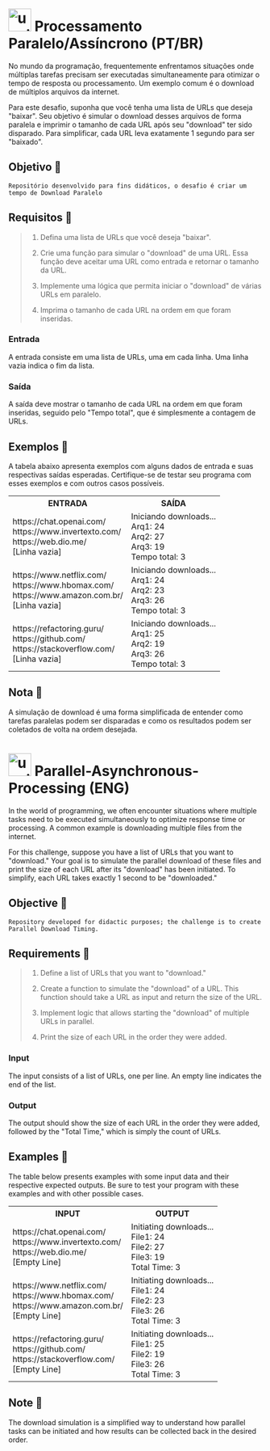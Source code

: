 <h1>
    <img width="45" src="https://img.icons8.com/pulsar-line/48/upside-down-icon.png" alt="upside-down-icon"/>
    <span> Processamento Paralelo/Assíncrono (PT/BR) </span>
</h1> 

No mundo da programação, frequentemente enfrentamos situações onde múltiplas tarefas precisam ser executadas simultaneamente para otimizar o tempo de resposta ou processamento. Um exemplo comum é o download de múltiplos arquivos da internet.

Para este desafio, suponha que você tenha uma lista de URLs que deseja "baixar". Seu objetivo é simular o download desses arquivos de forma paralela e imprimir o tamanho de cada URL após seu "download" ter sido disparado. Para simplificar, cada URL leva exatamente 1 segundo para ser "baixado".

## Objetivo 🫧
```Repositório desenvolvido para fins didáticos, o desafio é criar um tempo de Download Paralelo```

## Requisitos 🫧

> 1. Defina uma lista de URLs que você deseja "baixar".
>
> 2. Crie uma função para simular o "download" de uma URL. Essa função deve aceitar uma URL como entrada e retornar o tamanho da URL.
>
> 3. Implemente uma lógica que permita iniciar o "download" de várias URLs em paralelo.
>
> 4. Imprima o tamanho de cada URL na ordem em que foram inseridas.

### Entrada
A entrada consiste em uma lista de URLs, uma em cada linha. Uma linha vazia indica o fim da lista.

### Saída
A saída deve mostrar o tamanho de cada URL na ordem em que foram inseridas, seguido pelo "Tempo total", que é simplesmente a contagem de URLs.

## Exemplos 🫧
A tabela abaixo apresenta exemplos com alguns dados de entrada e suas respectivas saídas esperadas. Certifique-se de testar seu programa com esses exemplos e com outros casos possíveis.

<table>
  <tr>
    <th>ENTRADA</th>
    <th>SAÍDA</th>
  </tr>
  <tr>
    <td>https://chat.openai.com/<br>https://www.invertexto.com/<br>https://web.dio.me/<br>[Linha vazia]</td>
    <td>Iniciando downloads...<br>Arq1: 24<br>Arq2: 27<br>Arq3: 19<br>Tempo total: 3</td>
  </tr>
  <tr>
    <td>https://www.netflix.com/<br>https://www.hbomax.com/<br>https://www.amazon.com.br/<br>[Linha vazia]</td>
     <td>Iniciando downloads...<br>Arq1: 24<br>Arq2: 23<br>Arq3: 26<br>Tempo total: 3</td>
  </tr>
  <tr>
    <td>https://refactoring.guru/<br>https://github.com/<br>https://stackoverflow.com/<br>[Linha vazia]</td>
    <td>Iniciando downloads...<br>Arq1: 25<br>Arq2: 19<br>Arq3: 26<br>Tempo total: 3</td>
  </tr>
</table>

## Nota 🫧
A simulação de download é uma forma simplificada de entender como tarefas paralelas podem ser disparadas e como os resultados podem ser coletados de volta na ordem desejada.


<h1>
    <img width="45" src="https://img.icons8.com/pulsar-line/48/upside-down-icon.png" alt="upside-down-icon"/>
    <span> Parallel-Asynchronous-Processing (ENG) </span>
</h1>

In the world of programming, we often encounter situations where multiple tasks need to be executed simultaneously to optimize response time or processing. A common example is downloading multiple files from the internet.

For this challenge, suppose you have a list of URLs that you want to "download." Your goal is to simulate the parallel download of these files and print the size of each URL after its "download" has been initiated. To simplify, each URL takes exactly 1 second to be "downloaded."

## Objective 🫧
```Repository developed for didactic purposes; the challenge is to create Parallel Download Timing.```

## Requirements 🫧

> 1. Define a list of URLs that you want to "download."
>
> 2. Create a function to simulate the "download" of a URL. This function should take a URL as input and return the size of the URL.
>
> 3. Implement logic that allows starting the "download" of multiple URLs in parallel.
>
> 4. Print the size of each URL in the order they were added.

### Input
The input consists of a list of URLs, one per line. An empty line indicates the end of the list.

### Output
The output should show the size of each URL in the order they were added, followed by the "Total Time," which is simply the count of URLs.

## Examples 🫧
The table below presents examples with some input data and their respective expected outputs. Be sure to test your program with these examples and with other possible cases.

<table>
  <tr>
    <th>INPUT</th>
    <th>OUTPUT</th>
  </tr>
  <tr>
    <td>https://chat.openai.com/<br>https://www.invertexto.com/<br>https://web.dio.me/<br>[Empty Line]</td>
    <td>Initiating downloads...<br>File1: 24<br>File2: 27<br>File3: 19<br>Total Time: 3</td>
  </tr>
  <tr>
    <td>https://www.netflix.com/<br>https://www.hbomax.com/<br>https://www.amazon.com.br/<br>[Empty Line]</td>
     <td>Initiating downloads...<br>File1: 24<br>File2: 23<br>File3: 26<br>Total Time: 3</td>
  </tr>
  <tr>
    <td>https://refactoring.guru/<br>https://github.com/<br>https://stackoverflow.com/<br>[Empty Line]</td>
    <td>Initiating downloads...<br>File1: 25<br>File2: 19<br>File3: 26<br>Total Time: 3</td>
  </tr>
</table>

## Note 🫧
The download simulation is a simplified way to understand how parallel tasks can be initiated and how results can be collected back in the desired order.
